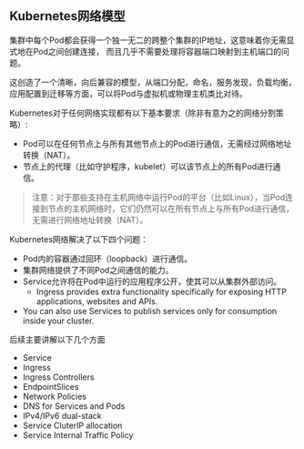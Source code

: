## Kubernetes网络模型

集群中每个Pod都会获得一个独一无二的跨整个集群的IP地址，这意味着你无需显式地在Pod之间创建连接， 而且几乎不需要处理将容器端口映射到主机端口的问题。

这创造了一个清晰，向后兼容的模型，从端口分配，命名，服务发现，负载均衡，应用配置到迁移等方面，可以将Pod与虚拟机或物理主机类比对待。

Kubernetes对于任何网络实现都有以下基本要求（除非有意为之的网络分割策略）:

- Pod可以在任何节点上与所有其他节点上的Pod进行通信，无需经过网络地址转换（NAT）。
- 节点上的代理（比如守护程序，kubelet）可以该节点上的所有Pod进行通信。

> 注意：对于那些支持在主机网络中运行Pod的平台（比如Linux），当Pod连接到节点的主机网络时，它们仍然可以在所有节点上与所有Pod进行通信，无需进行网络地址转换（NAT）。





Kubernetes网络解决了以下四个问题：

- Pod内的容器通过回环（loopback）进行通信。
- 集群网络提供了不同Pod之间通信的能力。
- Service允许将在Pod中运行的应用程序公开，使其可以从集群外部访问。
  - Ingress provides extra functionality specifically for exposing HTTP applications, websites and APIs.
- You can also use Services to publish services only for consumption inside your cluster.



后续主要讲解以下几个方面

- Service
- Ingress
- Ingress Controllers
- EndpointSlices
- Network Policies
- DNS for Services and Pods
- IPv4/IPv6 dual-stack
- Service CluterIP allocation
- Service Internal Traffic Policy



